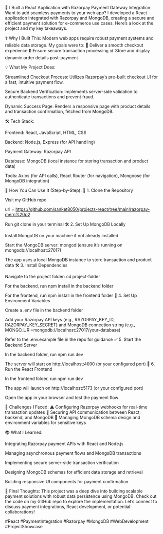 🚀 I Built a React Application with Razorpay Payment Gateway Integration
Want to add seamless payments to your web app? I developed a React application integrated with Razorpay and MongoDB, creating a secure and efficient payment solution for e-commerce use cases. Here’s a look at the project and my key takeaways.

❓ Why I Built This:
Modern web apps require robust payment systems and reliable data storage. My goals were to:
🛒 Deliver a smooth checkout experience
🔒 Ensure secure transaction processing
📊 Store and display dynamic order details post-payment

💡 What My Project Does:

Streamlined Checkout Process: Utilizes Razorpay’s pre-built checkout UI for a fast, intuitive payment flow.



Secure Backend Verification: Implements server-side validation to authenticate transactions and prevent fraud.



Dynamic Success Page: Renders a responsive page with product details and transaction confirmation, fetched from MongoDB.

🛠 Tech Stack:





Frontend: React, JavaScript, HTML, CSS



Backend: Node.js, Express (for API handling)



Payment Gateway: Razorpay API



Database: MongoDB (local instance for storing transaction and product data)



Tools: Axios (for API calls), React Router (for navigation), Mongoose (for MongoDB integration)

🧪 How You Can Use It (Step-by-Step):
🧩 1. Clone the Repository





Visit my GitHub repo



url = https://github.com/sanket8050/projects-react/tree/main/razorpay-mern%20p2



Run git clone <url> in your terminal
🛠 2. Set Up MongoDB Locally



Install MongoDB on your machine if not already installed



Start the MongoDB server: mongod (ensure it’s running on mongodb://localhost:27017)



The app uses a local MongoDB instance to store transaction and product data
🛠 3. Install Dependencies



Navigate to the project folder: cd project-folder



For the backend, run npm install in the backend folder



For the frontend, run npm install in the frontend folder
🚀 4. Set Up Environment Variables



Create a .env file in the backend folder



Add your Razorpay API keys (e.g., RAZORPAY_KEY_ID, RAZORPAY_KEY_SECRET) and MongoDB connection string (e.g., MONGO_URI=mongodb://localhost:27017/your-database)



Refer to the .env.example file in the repo for guidance
✅ 5. Start the Backend Server



In the backend folder, run npm run dev



The server will start on http://localhost:4000 (or your configured port)
🧱 6. Run the React Frontend



In the frontend folder, run npm run dev



The app will launch on http://localhost:5173 (or your configured port)



Open the app in your browser and test the payment flow

🧩 Challenges I Faced:
⚠️ Configuring Razorpay webhooks for real-time transaction updates
📡 Securing API communication between React, backend, and MongoDB
🧱 Managing MongoDB schema design and environment variables for sensitive keys

📚 What I Learned:





Integrating Razorpay payment APIs with React and Node.js



Managing asynchronous payment flows and MongoDB transactions



Implementing secure server-side transaction verification



Designing MongoDB schemas for efficient data storage and retrieval



Building responsive UI components for payment confirmation

🙌 Final Thoughts:
This project was a deep dive into building scalable payment solutions with robust data persistence using MongoDB. Check out the code on my GitHub repo to explore the implementation. Let’s connect to discuss payment integrations, React development, or potential collaborations!

#React #PaymentIntegration #Razorpay #MongoDB #WebDevelopment #ProjectShowcase